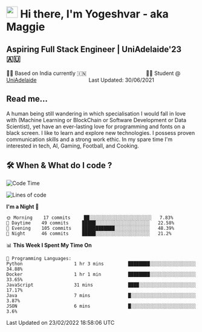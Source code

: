 <h1><img src="https://emojis.slackmojis.com/emojis/images/1531849430/4246/blob-sunglasses.gif?1531849430" width="30"/> Hi there, I'm Yogeshvar - aka Maggie</h1>

## Aspiring Full Stack Engineer | UniAdelaide'23 🇦🇺  
🏂🏻  Based on India currently 🇮🇳 &nbsp;&nbsp;&nbsp;&nbsp;&nbsp;&nbsp;&nbsp;&nbsp;&nbsp;&nbsp;&nbsp;&nbsp;&nbsp;&nbsp;&nbsp;&nbsp;&nbsp;&nbsp;&nbsp;&nbsp;&nbsp;&nbsp;&nbsp;&nbsp;&nbsp;&nbsp;&nbsp;&nbsp;&nbsp;&nbsp;&nbsp;&nbsp;&nbsp;&nbsp;&nbsp;&nbsp;&nbsp;&nbsp;&nbsp;👨‍💻 Student @ [UniAdelaide](https://www.adelaide.edu.au)   &nbsp;&nbsp;&nbsp;&nbsp;&nbsp;&nbsp;&nbsp;&nbsp;&nbsp;&nbsp;&nbsp;&nbsp;&nbsp;&nbsp;&nbsp;&nbsp;&nbsp;&nbsp;&nbsp;&nbsp;&nbsp;&nbsp;&nbsp;&nbsp;&nbsp;&nbsp;&nbsp;&nbsp;&nbsp;&nbsp;&nbsp;&nbsp; &nbsp;Last Updated: 30/06/2021

## Read me...

A human being still wandering in which specialisation I would fall in love with (Machine Learning or BlockChain or Software Development or Data Scientist), yet have an ever-lasting love for programming and fonts on a black screen. I like to learn and explore new technologies. I possess proven communication skills and a strong work ethic. In my spare time I'm interested in tech, AI, Gaming, Football, and Cooking.

## 🛠 When & What do I code ?  

<!--START_SECTION:waka-->
![Code Time](http://img.shields.io/badge/Code%20Time-1%2C232%20hrs%2032%20mins-blue)

![Lines of code](https://img.shields.io/badge/From%20Hello%20World%20I%27ve%20Written-101%20Thousand%20lines%20of%20code-blue)

**I'm a Night 🦉** 

```text
🌞 Morning    17 commits     ██░░░░░░░░░░░░░░░░░░░░░░░   7.83% 
🌆 Daytime    49 commits     █████░░░░░░░░░░░░░░░░░░░░   22.58% 
🌃 Evening    105 commits    ████████████░░░░░░░░░░░░░   48.39% 
🌙 Night      46 commits     █████░░░░░░░░░░░░░░░░░░░░   21.2%

```


📊 **This Week I Spent My Time On** 

```text
💬 Programming Languages: 
Python                   1 hr 3 mins         ████████░░░░░░░░░░░░░░░░░   34.88% 
Docker                   1 hr 1 min          ████████░░░░░░░░░░░░░░░░░   33.65% 
JavaScript               31 mins             ████░░░░░░░░░░░░░░░░░░░░░   17.17% 
Java                     7 mins              █░░░░░░░░░░░░░░░░░░░░░░░░   3.87% 
JSON                     6 mins              █░░░░░░░░░░░░░░░░░░░░░░░░   3.6%

```


 Last Updated on 23/02/2022 18:58:06 UTC
<!--END_SECTION:waka-->
